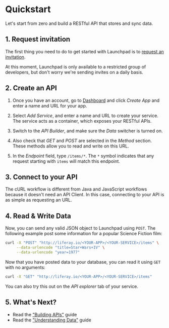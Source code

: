 # Quickstart

Let's start from zero and build a RESTful API that stores and sync data.

## 1. Request invitation

The first thing you need to do to get started with Launchpad is to [request an invitation](http://liferay.io/#invitation).

At this moment, Launchpad is only available to a restricted group of developers, but don't worry we're sending invites on a daily basis.

## 2. Create an API

1. Once you have an account, go to [Dashboard](http://liferay.io/dashboard/apps) and click *Create App* and enter a name and URL for your app.

3. Select *Add Service*, and enter a name and URL to create your service. The service acts as a  container, which exposes your RESTful APIs.

4. Switch to the *API Builder*, and make sure the *Data* switcher is turned on.

5. Also check that *GET* and *POST* are selected in the *Method* section. These methods allow you to read and write on this URL.

5. In the *Endpoint* field, type `/items/*`. The `*` symbol indicates that any request starting with `items` will match this endpoint.

## 3. Connect to your API

The cURL workflow is different from Java and JavaScript workflows because it doesn't need an API Client. In this case, connecting to your API is as simple as requesting an URL.

## 4. Read & Write Data

Now, you can send any valid JSON object to Launchpad using `POST`. The following example post some information for a popular Science Fiction film:

```bash
curl -X "POST" "http://liferay.io/<YOUR-APP>/<YOUR-SERVICE>/items" \
     --data-urlencode "title=Star+Wars+IV" \
     --data-urlencode "year=1977"
```

Now that you have posted data to your database, you can read it using `GET` with no arguments:

```bash
curl -X "GET" "http://liferay.io/<YOUR-APP>/<YOUR-SERVICE>/items"
```

You can also try this out on the *API explorer* tab of your service.

## 5. What's Next?

* Read the ["Building APIs"](http://liferay.io/docs/curl/building-apis.html) guide
* Read the ["Understanding Data"](http://liferay.io/docs/curl/understanding-data.html) guide